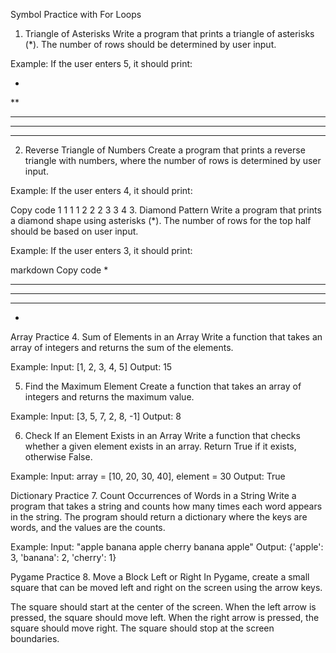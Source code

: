 Symbol Practice with For Loops
1. Triangle of Asterisks
Write a program that prints a triangle of asterisks (*). The number of rows should be determined by user input.

Example: If the user enters 5, it should print:

*
**
***
****
*****

2. Reverse Triangle of Numbers
Create a program that prints a reverse triangle with numbers, where the number of rows is determined by user input.

Example: If the user enters 4, it should print:

Copy code
1 1 1 1
2 2 2
3 3
4
3. Diamond Pattern
Write a program that prints a diamond shape using asterisks (*). The number of rows for the top half should be based on user input.

Example: If the user enters 3, it should print:

markdown
Copy code
  *
 ***
*****
 ***
  *
Array Practice
4. Sum of Elements in an Array
Write a function that takes an array of integers and returns the sum of the elements.

Example: Input: [1, 2, 3, 4, 5]
Output: 15

5. Find the Maximum Element
Create a function that takes an array of integers and returns the maximum value.

Example: Input: [3, 5, 7, 2, 8, -1]
Output: 8

6. Check If an Element Exists in an Array
Write a function that checks whether a given element exists in an array. Return True if it exists, otherwise False.

Example: Input: array = [10, 20, 30, 40], element = 30
Output: True

Dictionary Practice
7. Count Occurrences of Words in a String
Write a program that takes a string and counts how many times each word appears in the string. The program should return a dictionary where the keys are words, and the values are the counts.

Example: Input: "apple banana apple cherry banana apple"
Output: {'apple': 3, 'banana': 2, 'cherry': 1}

Pygame Practice
8. Move a Block Left or Right
In Pygame, create a small square that can be moved left and right on the screen using the arrow keys.

The square should start at the center of the screen.
When the left arrow is pressed, the square should move left.
When the right arrow is pressed, the square should move right.
The square should stop at the screen boundaries.
